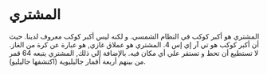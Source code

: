# المشتري

المشتري هو أكبر كوكب في النظام الشمسي. و لكنه ليس أكبر كوكب معروف لدينا. حيث أن
أكبر كوكب هو تي آر إي إس 4. المشتري هو عملاق غازي, هو عبارة عن كرة من الغاز. لا
تستطيع أن تحط و تستقر علي أي مكان فيه. بالإضافة إلي ذلك, المشتري يتبعه 64 قمر من
بينهم أربعة أقمار جاليليوية (اكتشفها جاليليو).
